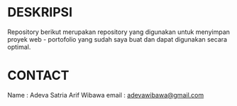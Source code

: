 # DESKRIPSI  
Repository berikut merupakan repository yang digunakan untuk menyimpan proyek web - portofolio yang sudah saya buat dan dapat digunakan secara optimal. 

# CONTACT 
Name    : Adeva Satria Arif Wibawa
email   : adevawibawa@gmail.com
